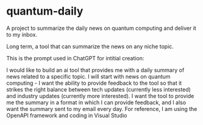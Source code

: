 # quantum-daily

A project to summarize the daily news on quantum computing and deliver it to my inbox.

Long term, a tool that can summarize the news on any niche topic.

This is the prompt used in ChatGPT for intitial creation:

I would like to build an ai tool that provides me with a daily summary of news related to a specific topic. I will start with news on quantum computing - I want the ability to provide feedback to the tool so that it strikes the right balance between tech updates (currently less interested) and industry updates (currently more interested). I want the tool to provide me the summary in a format in which I can provide feedback, and I also want the summary sent to my email every day. For reference, I am using the OpenAPI framework and coding in Visual Studio